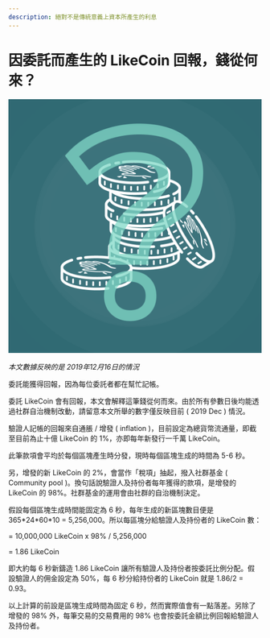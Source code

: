 ```yaml
---
description: 絕對不是傳統意義上資本所產生的利息
---
```


# 因委託而產生的 LikeCoin 回報，錢從何來？

![](../../.gitbook/assets/likecoin_postlist_1216.png)

_本文數據反映的是 2019年12月16日的情況_

委託能獲得回報，因為每位委託者都在幫忙記帳。

委託 LikeCoin 會有回報，本文會解釋這筆錢從何而來。由於所有參數日後均能透過社群自治機制改動，請留意本文所舉的數字僅反映目前 \( 2019 Dec \) 情況。  
  
驗證人記帳的回報來自通脹 / 增發 \( inflation \)，目前設定為總貨幣流通量，即截至目前為止十億 LikeCoin 的 1%，亦即每年新發行一千萬 LikeCoin。

此筆款項會平均於每個區塊產生時分發，現時每個區塊生成的時間為 5-6 秒。

另，增發的新 LikeCoin 的 2%，會當作「稅項」抽起，撥入社群基金 \( Community pool \)。換句話說驗證人及持份者每年獲得的款項，是增發的 LikeCoin 的 98%。社群基金的運用會由社群的自治機制決定。

假設每個區塊生成時間能固定為 6 秒，每年生成的新區塊數目便是 365\*24\*60\*10 = 5,256,000。所以每區塊分給驗證人及持份者的 LikeCoin 數：

= 10,000,000 LikeCoin x 98% / 5,256,000

= 1.86 LikeCoin

即大約每 6 秒新鑄造 1.86 LikeCoin 讓所有驗證人及持份者按委託比例分配。假設驗證人的佣金設定為 50%，每 6 秒分給持份者的 LikeCoin 就是 1.86/2 = 0.93。

以上計算的前設是區塊生成時間為固定 6 秒，然而實際值會有一點落差。另除了增發的 98% 外，每筆交易的交易費用的 98% 也會按委託金額比例回報給驗證人及持份者。

